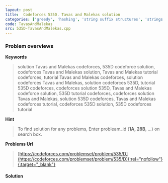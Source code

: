 ```yaml
---
layout: post
title:  Codeforces 535D. Tavas and Malekas solution
categories: ['greedy', 'hashing', 'string suffix structures', 'strings']
code: TavasAndMalekas
src: 535D-TavasAndMalekas.cpp
---
```

### **Problem overviews**

**Keywords**
> solution Tavas and Malekas codeforces, 535D codeforce solution, codeforces Tavas and Malekas solution, Tavas and Malekas tutorial codeforces, tutorial Tavas and Malekas codeforces, solution codeforces Tavas and Malekas, solution codeforces 535D, tutorial 535D codeforces, codeforces solution 535D, Tavas and Malekas codeforce solution, 535D tutorial codeforces, codeforces solution Tavas and Malekas, solution 535D codeforces, Tavas and Malekas codeforces tutorial, codeforces 535D solution, 535D codeforces tutorial

**Hint**
> To find solution for any problems, Enter probleam_id (**1A, 28B**, ...) on search box. 

**Problems Url**
> [https://codeforces.com/problemset/problem/535/D](https://codeforces.com/problemset/problem/535/D){:rel="nofollow"}{:target="_blank"}

#### **Solution**



